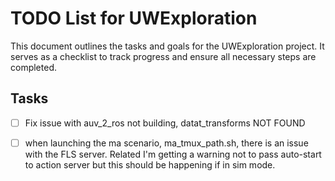 # TODO List for UWExploration

This document outlines the tasks and goals for the UWExploration project. It serves as a checklist to track progress and ensure all necessary steps are completed.

## Tasks

- [ ] Fix issue with auv_2_ros not building, datat_transforms NOT FOUND
- [ ] when launching the ma scenario, ma_tmux_path.sh, there is an issue with the FLS server. Related I'm getting a warning not to pass auto-start to action server but this should be happening if in sim mode.
 


